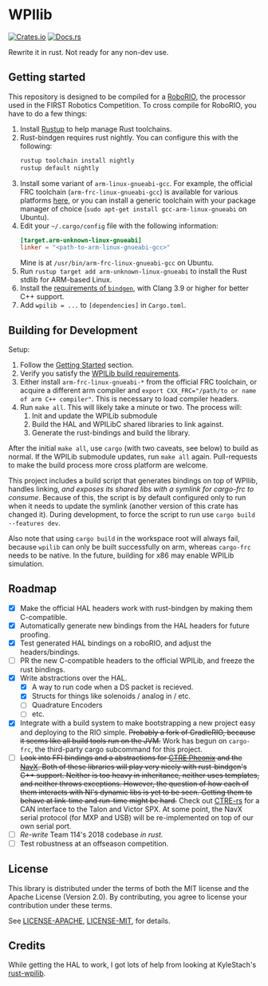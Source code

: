 # WPIlib

[![Crates.io](https://img.shields.io/crates/v/wpilib.svg)](https://crates.io/crates/wpilib/)
[![Docs.rs](https://docs.rs/wpilib/badge.svg)](https://docs.rs/wpilib)

Rewrite it in rust. Not ready for any non-dev use.

## Getting started

This repository is designed to be compiled for a [RoboRIO](http://sine.ni.com/nips/cds/view/p/lang/en/nid/213308), the
processor used in the FIRST Robotics Competition. To cross compile for RoboRIO, you have to do a few things:

1. Install [Rustup](https://www.rustup.rs/) to help manage Rust toolchains.
2. Rust-bindgen requires rust nightly. You can configure this with the following:
    ```bash
    rustup toolchain install nightly
    rustup default nightly
    ```
3. Install some variant of `arm-linux-gnueabi-gcc`. For example, the official FRC toolchain
    (`arm-frc-linux-gnueabi-gcc`) is available for various platforms [here](http://first.wpi.edu/FRC/roborio/toolchains/), or you
    can install a generic toolchain with your package manager of choice (`sudo apt-get install gcc-arm-linux-gnueabi` on
    Ubuntu).
4. Edit your `~/.cargo/config` file with the following information:
    ```toml
    [target.arm-unknown-linux-gnueabi]
    linker = "<path-to-arm-linux-gnueabi-gcc>"
    ```
    Mine is at `/usr/bin/arm-frc-linux-gnueabi-gcc` on Ubuntu.
5. Run `rustup target add arm-unknown-linux-gnueabi` to install the Rust stdlib for ARM-based Linux.
6. Install the [requirements of `bindgen`](https://rust-lang-nursery.github.io/rust-bindgen/requirements.html), with Clang 3.9 or higher for better C++ support.
7. Add `wpilib = ...` to `[dependencies]` in `Cargo.toml`.

## Building for Development

Setup:

1. Follow the [Getting Started](#getting-started) section.
2. Verify you satisfy the [WPILib build requirements](https://github.com/wpilibsuite/allwpilib#building-wpilib).
3. Either install `arm-frc-linux-gnueabi-*` from the official FRC toolchain, or acquire a different arm compiler and `export CXX_FRC="/path/to or name of arm C++ compiler"`. This is necessary to load compiler headers.
4. Run `make all`. This will likely take a minute or two. The process will:
    1. Init and update the WPILib submodule
    2. Build the HAL and WPILibC shared libraries to link against.
    3. Generate the rust-bindings and build the library.

After the initial `make all`, use `cargo` (with two caveats, see below) to build as normal. If the WPILib submodule updates, run `make all` again.
Pull-requests to make the build process more cross platform are welcome.

This project includes a build script that generates bindings on top of WPIlib, handles linking, *and exposes its shared libs with a symlink for cargo-frc to consume*. Because of this, the script is by default configured only to run when it needs to update the
symlink (another version of this crate has changed it). During development, to force the script to run use
`cargo build --features dev`.

Also note that using `cargo build` in the workspace root will always fail, because `wpilib` can only be built successfully on arm, whereas `cargo-frc` needs to be native. In the future, building for x86 may enable WPILib simulation.

## Roadmap

- [x] Make the official HAL headers work with rust-bindgen by making them C-compatible.
- [x] Automatically generate new bindings from the HAL headers for future proofing.
- [x] Test generated HAL bindings on a roboRIO, and adjust the headers/bindings.
- [ ] PR the new C-compatible headers to the official WPILib, and freeze the rust bindings.
- [x] Write abstractions over the HAL.
  - [x] A way to run code when a DS packet is recieved.
  - [x] Structs for things like solenoids / analog in / etc.
  - [ ] Quadrature Encoders
  - [ ] etc.
- [x] Integrate with a build system to make bootstrapping a new project easy and deploying to the RIO simple. ~~Probably a fork of GradleRIO, because it seems like all build tools run on the JVM.~~ Work has begun on `cargo-frc`, the third-party cargo subcommand for this project.
- [ ] ~~Look into FFI bindings and a abstractions for [CTRE Pheonix](https://github.com/CrossTheRoadElec/Phoenix-frc-lib)
    and the [NavX](https://github.com/kauailabs/navxmxp). Both of these libraries will play very nicely with rust-bindgen's C++ support. Neither is too heavy in inheritance, neither uses templates, and neither throws exceptions. However, the question of how each of them interacts with NI's dynamic libs is yet to be seen. Getting them to behave at link-time and run-time might be hard.~~ Check out [CTRE-rs](https://github.com/auscompgeek/ctre-rs) for a CAN interface to the Talon and Victor SPX. At some point, the NavX serial protocol (for MXP and USB) will be re-implemented on top of our own serial port.
- [ ] *Re-write* Team 114's 2018 codebase *in rust.*
- [ ] Test robustness at an offseason competition.

## License

This library is distributed under the terms of both the
MIT license and the Apache License (Version 2.0). By contributing, you agree
to license your contribution under these terms.

See [LICENSE-APACHE](../LICENSE-APACHE), [LICENSE-MIT](../LICENSE-MIT), for details.

## Credits

While getting the HAL to work, I got lots of help from looking at KyleStach's [rust-wpilib](https://github.com/robotrs/rust-wpilib).
